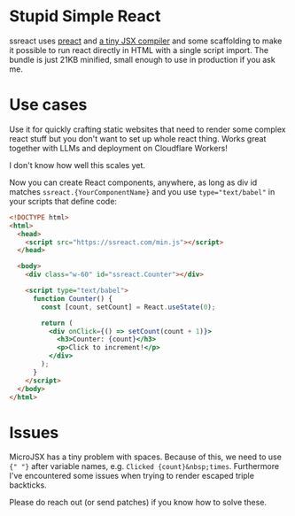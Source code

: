 # Stupid Simple React

ssreact uses [preact](https://preactjs.com) and [a tiny JSX compiler](https://github.com/mllev/micro-jsx) and some scaffolding to make it possible to run react directly in HTML with a single script import. The bundle is just 21KB minified, small enough to use in production if you ask me.

# Use cases

Use it for quickly crafting static websites that need to render some complex react stuff but you don't want to set up whole react thing. Works great together with LLMs and deployment on Cloudflare Workers!

I don't know how well this scales yet.

Now you can create React components, anywhere, as long as div id matches `ssreact.{YourComponentName}` and you use `type="text/babel"` in your scripts that define code:

```html
<!DOCTYPE html>
<html>
  <head>
    <script src="https://ssreact.com/min.js"></script>
  </head>

  <body>
    <div class="w-60" id="ssreact.Counter"></div>

    <script type="text/babel">
      function Counter() {
        const [count, setCount] = React.useState(0);

        return (
          <div onClick={() => setCount(count + 1)}>
            <h3>Counter: {count}</h3>
            <p>Click to increment!</p>
          </div>
        );
      }
    </script>
  </body>
</html>
```

# Issues

MicroJSX has a tiny problem with spaces. Because of this, we need to use `{" "}` after variable names, e.g. `Clicked {count}&nbsp;times`. Furthermore I've encountered some issues when trying to render escaped triple backticks.

Please do reach out (or send patches) if you know how to solve these.

